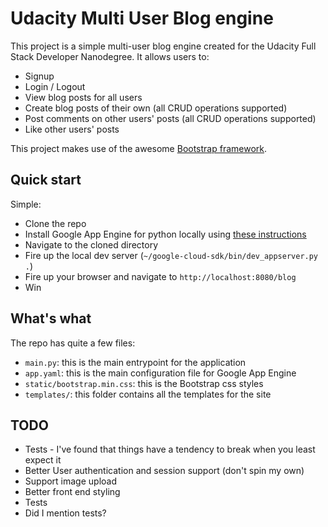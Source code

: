 # Udacity Multi User Blog engine
This project is a simple multi-user blog engine created for the Udacity Full Stack Developer Nanodegree.  It allows users to:
- Signup
- Login / Logout
- View blog posts for all users
- Create blog posts of their own (all CRUD operations supported)
- Post comments on other users' posts (all CRUD operations supported)
- Like other users' posts

This project makes use of the awesome [Bootstrap framework](http://getbootstrap.com/).

## Quick start

Simple:

- Clone the repo
- Install Google App Engine for python locally using [these instructions](https://cloud.google.com/appengine/docs/standard/python/how-to)
- Navigate to the cloned directory
- Fire up the local dev server (`~/google-cloud-sdk/bin/dev_appserver.py .`)
- Fire up your browser and navigate to `http://localhost:8080/blog`
- Win

## What's what
The repo has quite a few files:

- `main.py`: this is the main entrypoint for the application
- `app.yaml`: this is the main configuration file for Google App Engine
- `static/bootstrap.min.css`: this is the Bootstrap css styles
- `templates/`: this folder contains all the templates for the site

## TODO
- Tests - I've found that things have a tendency to break when you least expect it
- Better User authentication and session support (don't spin my own)
- Support image upload
- Better front end styling
- Tests
- Did I mention tests?
